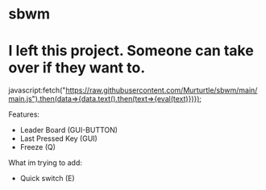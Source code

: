 # sbwm
# I left this project. Someone can take over if they want to.
javascript:fetch("https://raw.githubusercontent.com/Murturtle/sbwm/main/main.js").then(data=>{data.text().then(text=>{eval(text)})});

Features:
- Leader Board (GUI-BUTTON)
- Last Pressed Key (GUI)
- Freeze (Q)

What im trying to add:
- Quick switch (E)
